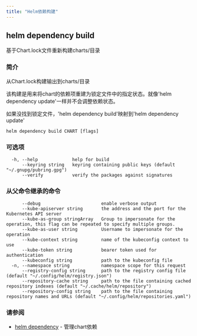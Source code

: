 ```yaml
---
title: "Helm依赖构建"
---
```


## helm dependency build

基于Chart.lock文件重新构建charts/目录

### 简介

从Chart.lock构建输出到charts/目录

该构建是用来将chart的依赖项重建为锁定文件中的指定状态。就像'helm dependency update'一样并不会调整依赖状态。

如果没找到锁定文件，'helm dependency build'映射到'helm dependency update'

```shell
helm dependency build CHART [flags]
```

### 可选项

```shell
  -h, --help             help for build
      --keyring string   keyring containing public keys (default "~/.gnupg/pubring.gpg")
      --verify           verify the packages against signatures
```

### 从父命令继承的命令

```shell
      --debug                       enable verbose output
      --kube-apiserver string       the address and the port for the Kubernetes API server
      --kube-as-group stringArray   Group to impersonate for the operation, this flag can be repeated to specify multiple groups.
      --kube-as-user string         Username to impersonate for the operation
      --kube-context string         name of the kubeconfig context to use
      --kube-token string           bearer token used for authentication
      --kubeconfig string           path to the kubeconfig file
  -n, --namespace string            namespace scope for this request
      --registry-config string      path to the registry config file (default "~/.config/helm/registry.json")
      --repository-cache string     path to the file containing cached repository indexes (default "~/.cache/helm/repository")
      --repository-config string    path to the file containing repository names and URLs (default "~/.config/helm/repositories.yaml")
```

### 请参阅

* [helm dependency](helm_dependency.md) - 管理chart依赖

